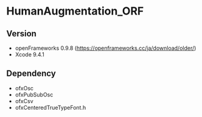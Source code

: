 # HumanAugmentation_ORF
## Version
- openFrameworks 0.9.8 (https://openframeworks.cc/ja/download/older/)
- Xcode 9.4.1

## Dependency
- ofxOsc
- ofxPubSubOsc
- ofxCsv
- ofxCenteredTrueTypeFont.h
